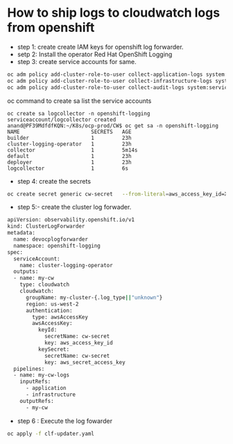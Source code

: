 # How to ship logs to cloudwatch logs from openshift

- step 1: create create IAM keys for openshift log forwarder.
- setp 2: Install the operator  Red Hat OpenShift Logging
- step 3: create service accounts for same.
```bash
oc adm policy add-cluster-role-to-user collect-application-logs system:serviceaccount:openshift-logging:logcollector
oc adm policy add-cluster-role-to-user collect-infrastructure-logs system:serviceaccount:openshift-logging:logcollector
oc adm policy add-cluster-role-to-user collect-audit-logs system:serviceaccount:openshift-logging:logcollector
```
oc command to create sa list the service accounts
```
oc create sa logcollector -n openshift-logging
serviceaccount/logcollector created
anand@PF39MdfdfKQN:~/K8s/ocp-prod/CW$ oc get sa -n openshift-logging
NAME                       SECRETS   AGE
builder                    1         23h
cluster-logging-operator   1         23h
collector                  1         5m14s
default                    1         23h
deployer                   1         23h
logcollector               1         6s
```

- step 4: create the secrets
```bash
oc create secret generic cw-secret   --from-literal=aws_access_key_id=XXXX   --from-literal=aws_secret_access_key=XXXXXXXXXXXXXXOm   --namespace=openshift-logging
```
- step 5:- create the cluster log forwader.
  
```bash
apiVersion: observability.openshift.io/v1
kind: ClusterLogForwarder
metadata:
  name: devocplogforwarder
  namespace: openshift-logging
spec:
  serviceAccount:
    name: cluster-logging-operator
  outputs:
  - name: my-cw
    type: cloudwatch
    cloudwatch:
      groupName: my-cluster-{.log_type||"unknown"}
      region: us-west-2
      authentication:
        type: awsAccessKey
        awsAccessKey:
          keyId:
            secretName: cw-secret
            key: aws_access_key_id
          keySecret:
            secretName: cw-secret
            key: aws_secret_access_key
  pipelines:
  - name: my-cw-logs
    inputRefs:
      - application
      - infrastructure
    outputRefs:
      - my-cw
```
- step 6 : Execute the log fowarder
```bash
oc apply -f clf-updater.yaml
```
